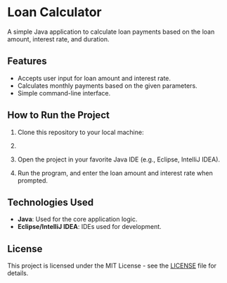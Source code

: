 # Loan Calculator

A simple Java application to calculate loan payments based on the loan amount, interest rate, and duration.

## Features
- Accepts user input for loan amount and interest rate.
- Calculates monthly payments based on the given parameters.
- Simple command-line interface.

## How to Run the Project
1. Clone this repository to your local machine:
2. 
3. Open the project in your favorite Java IDE (e.g., Eclipse, IntelliJ IDEA).

4. Run the program, and enter the loan amount and interest rate when prompted.

## Technologies Used
- **Java**: Used for the core application logic.
- **Eclipse/IntelliJ IDEA**: IDEs used for development.

## License
This project is licensed under the MIT License - see the [LICENSE](LICENSE) file for details.
